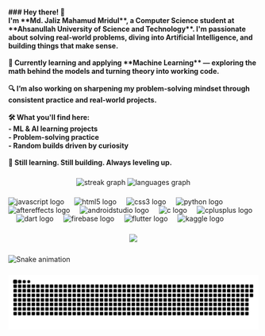 <h4 align="left">
### Hey there! 👋  <br>I'm **Md. Jaliz Mahamud Mridul**, a Computer Science student at **Ahsanullah University of Science and Technology**. I'm passionate about solving real-world problems, diving into Artificial Intelligence, and building things that make sense.<br><br>🧠 Currently learning and applying **Machine Learning** — exploring the math behind the models and turning theory into working code.<br><br>🔍 I’m also working on sharpening my problem-solving mindset through consistent practice and real-world projects.<br><br>🛠️ What you'll find here:<br>- ML & AI learning projects<br>- Problem-solving practice<br>- Random builds driven by curiosity<br><br>📍 Still learning. Still building. Always leveling up.</h4>

###

<div align="center">
  <img src="https://streak-stats.demolab.com?user=moonstruck2003&locale=en&mode=daily&theme=chartreuse-dark&hide_border=false&border_radius=5" height="150" alt="streak graph"  />
  <img src="https://github-readme-stats.vercel.app/api/top-langs?username=moonstruck2003&locale=en&hide_title=false&layout=compact&card_width=320&langs_count=5&theme=vision-friendly-dark&hide_border=false" height="150" alt="languages graph"  />
</div>

###

<div align="left">
  <img src="https://cdn.jsdelivr.net/gh/devicons/devicon/icons/javascript/javascript-original.svg" height="30" alt="javascript logo"  />
  <img width="12" />
  <img src="https://cdn.jsdelivr.net/gh/devicons/devicon/icons/html5/html5-original.svg" height="30" alt="html5 logo"  />
  <img width="12" />
  <img src="https://cdn.jsdelivr.net/gh/devicons/devicon/icons/css3/css3-original.svg" height="30" alt="css3 logo"  />
  <img width="12" />
  <img src="https://cdn.jsdelivr.net/gh/devicons/devicon/icons/python/python-original.svg" height="30" alt="python logo"  />
  <img width="12" />
  <img src="https://cdn.jsdelivr.net/gh/devicons/devicon/icons/aftereffects/aftereffects-original.svg" height="30" alt="aftereffects logo"  />
  <img width="12" />
  <img src="https://cdn.jsdelivr.net/gh/devicons/devicon/icons/androidstudio/androidstudio-original.svg" height="30" alt="androidstudio logo"  />
  <img width="12" />
  <img src="https://cdn.jsdelivr.net/gh/devicons/devicon/icons/c/c-original.svg" height="30" alt="c logo"  />
  <img width="12" />
  <img src="https://cdn.jsdelivr.net/gh/devicons/devicon/icons/cplusplus/cplusplus-original.svg" height="30" alt="cplusplus logo"  />
  <img width="12" />
  <img src="https://cdn.jsdelivr.net/gh/devicons/devicon/icons/dart/dart-original.svg" height="30" alt="dart logo"  />
  <img width="12" />
  <img src="https://cdn.jsdelivr.net/gh/devicons/devicon/icons/firebase/firebase-plain.svg" height="30" alt="firebase logo"  />
  <img width="12" />
  <img src="https://cdn.jsdelivr.net/gh/devicons/devicon/icons/flutter/flutter-original.svg" height="30" alt="flutter logo"  />
  <img width="12" />
  <img src="https://cdn.jsdelivr.net/gh/devicons/devicon/icons/kaggle/kaggle-original.svg" height="30" alt="kaggle logo"  />
</div>

###

<div align="center">
  <img src="https://visitor-badge.laobi.icu/badge?page_id=moonstruck2003.moonstruck2003&left_color=darkslategrey&left_text=Profile%20Views"  />
</div>

###

<img src="https://raw.githubusercontent.com/moonstruck2003/moonstruck2003/output/snake.svg" alt="Snake animation" />

###

<picture>
  <source media="(prefers-color-scheme: dark)" srcset="https://raw.githubusercontent.com/moonstruck2003/moonstruck2003/output/github-snake-dark.svg" />
  <source media="(prefers-color-scheme: light)" srcset="https://raw.githubusercontent.com/moonstruck2003/moonstruck2003/output/github-snake.svg" />
  <img alt="github-snake" src="https://raw.githubusercontent.com/moonstruck2003/moonstruck2003/output/github-snake.svg" />
</picture>

###
